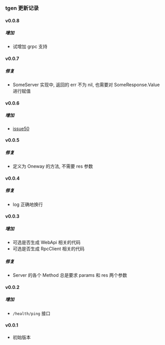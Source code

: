 ### tgen 更新记录

#### v0.0.8
##### 增加
-   试增加 grpc 支持

#### v0.0.7
##### 修复
-   SomeServer 实现中, 返回的 err 不为 nil, 也需要对 SomeResponse.Value 进行赋值

#### v0.0.6
##### 增加
-   [issue50](https://github.com/ezbuy/tgen/issues/50)

#### v0.0.5
##### 修复
-   定义为 Oneway 的方法, 不需要 res 参数

#### v0.0.4
##### 修复
-   log 正确地换行

#### v0.0.3
##### 增加
-   可选是否生成 WebApi 相关的代码
-   可选是否生成 RpcClient 相关的代码

##### 修复
-   Server 的各个 Method 总是要求 params 和 res 两个参数

#### v0.0.2
##### 增加
-   `/health/ping` 接口

#### v0.0.1
-   初始版本
